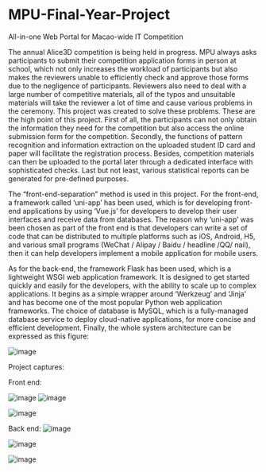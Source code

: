 # MPU-Final-Year-Project
All-in-one Web Portal for Macao-wide IT Competition

The annual Alice3D competition is being held in progress. MPU always asks participants to submit their competition application forms in person at school, which not only increases the workload of participants but also makes the reviewers unable to efficiently check and approve those forms due to the negligence of participants. Reviewers also need to deal with a large number of competitive materials, all of the typos and unsuitable materials will take the reviewer a lot of time and cause various problems in the ceremony. This project was created to solve these problems.
These are the high point of this project. First of all, the participants can not only obtain the information they need for the competition but also access the online submission form for the competition. Secondly, the functions of pattern recognition and information extraction on the uploaded student ID card and paper will facilitate the registration process. Besides, competition materials can then be uploaded to the portal later through a dedicated interface with sophisticated checks. Last but not least, various statistical reports can be generated for pre-defined purposes.

The “front-end-separation” method is used in this project. For the front-end, a framework called ‘uni-app’ has been used, which is for developing front-end applications by using ‘Vue.js’ for developers to develop their user interfaces and receive data from databases. The reason why ‘uni-app’ was been chosen as part of the front end is that developers can write a set of code that can be distributed to multiple platforms such as iOS, Android, H5, and various small programs (WeChat / Alipay / Baidu / headline /QQ/ nail), then it can help developers implement a mobile application for mobile users.

As for the back-end, the framework Flask has been used, which is a lightweight WSGI web application framework. It is designed to get started quickly and easily for the developers, with the ability to scale up to complex applications. It begins as a simple wrapper around ‘Werkzeug’ and ‘Jinja’ and has become one of the most popular Python web application frameworks.
The choice of database is MySQL, which is a fully-managed database service to deploy cloud-native applications, for more concise and efficient development.
Finally, the whole system architecture can be expressed as this figure:

![image](https://user-images.githubusercontent.com/46955098/223395636-58fb0c5e-2fd7-4bf6-9047-431bb594f57c.png)

Project captures:

Front end:

![image](https://user-images.githubusercontent.com/46955098/223395871-eadb9df7-50f4-4f6a-9333-8e283e88ed75.png)
![image](https://user-images.githubusercontent.com/46955098/223395896-006b40f8-db63-4089-9330-d0e5244e6b64.png)

![image](https://user-images.githubusercontent.com/46955098/223395927-1fb09390-bf79-4814-a8ac-ecae106fed8a.png)

Back end:
![image](https://user-images.githubusercontent.com/46955098/223396059-3c00342a-465f-4f13-a10c-87a792ae50d0.png)

![image](https://user-images.githubusercontent.com/46955098/223396071-0c002927-6b85-4e50-b91a-49f6a339b425.png)

![image](https://user-images.githubusercontent.com/46955098/223396083-97ba312f-3c1f-447e-84c8-e9335fa5886e.png)
